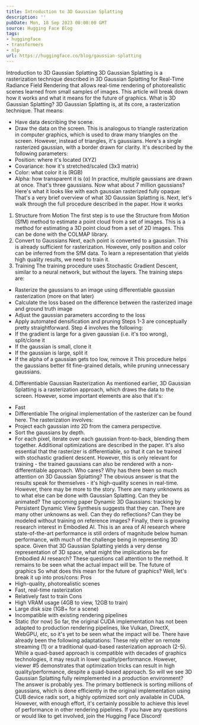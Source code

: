 ```yaml
---
title: Introduction to 3D Gaussian Splatting
description: ''
pubDate: Mon, 18 Sep 2023 00:00:00 GMT
source: Hugging Face Blog
tags:
- huggingface
- transformers
- nlp
url: https://huggingface.co/blog/gaussian-splatting
---
```


Introduction to 3D Gaussian Splatting
3D Gaussian Splatting is a rasterization technique described in 3D Gaussian Splatting for Real-Time Radiance Field Rendering that allows real-time rendering of photorealistic scenes learned from small samples of images. This article will break down how it works and what it means for the future of graphics.
What is 3D Gaussian Splatting?
3D Gaussian Splatting is, at its core, a rasterization technique. That means:
- Have data describing the scene.
- Draw the data on the screen.
This is analogous to triangle rasterization in computer graphics, which is used to draw many triangles on the screen.
However, instead of triangles, it's gaussians. Here's a single rasterized gaussian, with a border drawn for clarity.
It's described by the following parameters:
- Position: where it's located (XYZ)
- Covariance: how it's stretched/scaled (3x3 matrix)
- Color: what color it is (RGB)
- Alpha: how transparent it is (α)
In practice, multiple gaussians are drawn at once.
That's three gaussians. Now what about 7 million gaussians?
Here's what it looks like with each gaussian rasterized fully opaque:
That's a very brief overview of what 3D Gaussian Splatting is. Next, let's walk through the full procedure described in the paper.
How it works
1. Structure from Motion
The first step is to use the Structure from Motion (SfM) method to estimate a point cloud from a set of images. This is a method for estimating a 3D point cloud from a set of 2D images. This can be done with the COLMAP library.
2. Convert to Gaussians
Next, each point is converted to a gaussian. This is already sufficient for rasterization. However, only position and color can be inferred from the SfM data. To learn a representation that yields high quality results, we need to train it.
3. Training
The training procedure uses Stochastic Gradient Descent, similar to a neural network, but without the layers. The training steps are:
- Rasterize the gaussians to an image using differentiable gaussian rasterization (more on that later)
- Calculate the loss based on the difference between the rasterized image and ground truth image
- Adjust the gaussian parameters according to the loss
- Apply automated densification and pruning
Steps 1-3 are conceptually pretty straightforward. Step 4 involves the following:
- If the gradient is large for a given gaussian (i.e. it's too wrong), split/clone it
- If the gaussian is small, clone it
- If the gaussian is large, split it
- If the alpha of a gaussian gets too low, remove it
This procedure helps the gaussians better fit fine-grained details, while pruning unnecessary gaussians.
4. Differentiable Gaussian Rasterization
As mentioned earlier, 3D Gaussian Splatting is a rasterization approach, which draws the data to the screen. However, some important elements are also that it's:
- Fast
- Differentiable
The original implementation of the rasterizer can be found here. The rasterization involves:
- Project each gaussian into 2D from the camera perspective.
- Sort the gaussians by depth.
- For each pixel, iterate over each gaussian front-to-back, blending them together.
Additional optimizations are described in the paper.
It's also essential that the rasterizer is differentiable, so that it can be trained with stochastic gradient descent. However, this is only relevant for training - the trained gaussians can also be rendered with a non-differentiable approach.
Who cares?
Why has there been so much attention on 3D Gaussian Splatting? The obvious answer is that the results speak for themselves - it's high-quality scenes in real-time. However, there may be more to the story.
There are many unknowns as to what else can be done with Gaussian Splatting. Can they be animated? The upcoming paper Dynamic 3D Gaussians: tracking by Persistent Dynamic View Synthesis suggests that they can. There are many other unknowns as well. Can they do reflections? Can they be modeled without training on reference images?
Finally, there is growing research interest in Embodied AI. This is an area of AI research where state-of-the-art performance is still orders of magnitude below human performance, with much of the challenge being in representing 3D space. Given that 3D Gaussian Splatting yields a very dense representation of 3D space, what might the implications be for Embodied AI research?
These questions call attention to the method. It remains to be seen what the actual impact will be.
The future of graphics
So what does this mean for the future of graphics? Well, let's break it up into pros/cons:
Pros
- High-quality, photorealistic scenes
- Fast, real-time rasterization
- Relatively fast to train
Cons
- High VRAM usage (4GB to view, 12GB to train)
- Large disk size (1GB+ for a scene)
- Incompatible with existing rendering pipelines
- Static (for now)
So far, the original CUDA implementation has not been adapted to production rendering pipelines, like Vulkan, DirectX, WebGPU, etc, so it's yet to be seen what the impact will be.
There have already been the following adaptations:
These rely either on remote streaming (1) or a traditional quad-based rasterization approach (2-5). While a quad-based approach is compatible with decades of graphics technologies, it may result in lower quality/performance. However, viewer #5 demonstrates that optimization tricks can result in high quality/performance, despite a quad-based approach.
So will we see 3D Gaussian Splatting fully reimplemented in a production environment? The answer is probably yes. The primary bottleneck is sorting millions of gaussians, which is done efficiently in the original implementation using CUB device radix sort, a highly optimized sort only available in CUDA. However, with enough effort, it's certainly possible to achieve this level of performance in other rendering pipelines.
If you have any questions or would like to get involved, join the Hugging Face Discord!
